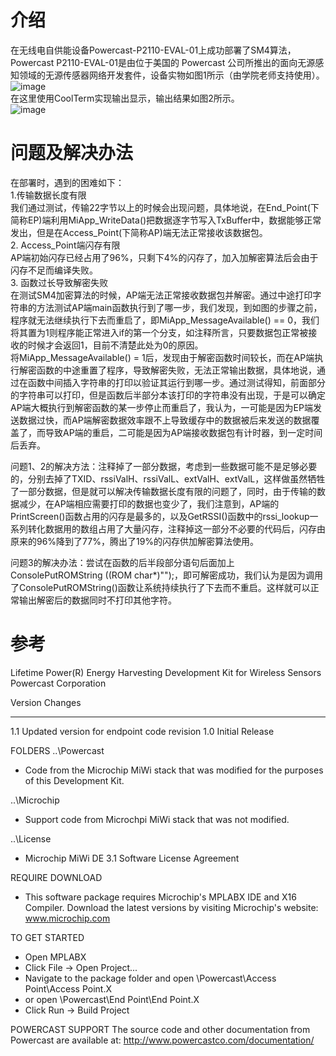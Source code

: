 # 介绍
在无线电自供能设备Powercast-P2110-EVAL-01上成功部署了SM4算法，Powercast P2110-EVAL-01是由位于美国的 Powercast 公司所推出的面向无源感知领域的无源传感器网络开发套件，设备实物如图1所示（由学院老师支持使用）。
![image](https://user-images.githubusercontent.com/104118101/178275470-569891cf-7fb1-45e7-a1dc-2361e9725dac.png)
<br>在这里使用CoolTerm实现输出显示，输出结果如图2所示。<br>
![image](https://user-images.githubusercontent.com/104118101/178276064-9dbf8471-c89c-45bb-950b-9068760c96e4.png)

# 问题及解决办法
在部署时，遇到的困难如下：<br>
1.传输数据长度有限<br>
我们通过测试，传输22字节以上的时候会出现问题，具体地说，在End_Point(下简称EP)端利用MiApp_WriteData()把数据逐字节写入TxBuffer中，数据能够正常发出，但是在Access_Point(下简称AP)端无法正常接收该数据包。<br>
2. Access_Point端闪存有限<br>
AP端初始闪存已经占用了96%，只剩下4%的闪存了，加入加解密算法后会由于闪存不足而编译失败。<br>
3. 函数过长导致解密失败<br>
在测试SM4加密算法的时候，AP端无法正常接收数据包并解密。通过中途打印字符串的方法测试AP端main函数执行到了哪一步，我们发现，到如图的步骤之前，程序就无法继续执行下去而重启了，即MiApp_MessageAvailable() == 0，我们将其置为1则程序能正常进入if的第一个分支，如注释所言，只要数据包正常被接收的时候才会返回1，目前不清楚此处为0的原因。<br>
将MiApp_MessageAvailable() = 1后，发现由于解密函数时间较长，而在AP端执行解密函数的中途重置了程序，导致解密失败，无法正常输出数据，具体地说，通过在函数中间插入字符串的打印以验证其运行到哪一步。通过测试得知，前面部分的字符串可以打印，但是函数后半部分本该打印的字符串没有出现，于是可以确定AP端大概执行到解密函数的某一步停止而重启了，我认为，一可能是因为EP端发送数据过快，而AP端解密数据效率跟不上导致缓存中的数据被后来发送的数据覆盖了，而导致AP端的重启，二可能是因为AP端接收数据包有计时器，到一定时间后丢弃。<br>

问题1、2的解决方法：注释掉了一部分数据，考虑到一些数据可能不是足够必要的，分别去掉了TXID、rssiValH、rssiValL、extValH、extValL，这样做虽然牺牲了一部分数据，但是就可以解决传输数据长度有限的问题了，同时，由于传输的数据减少，在AP端相应需要打印的数据也变少了，我们注意到，AP端的PrintScreen()函数占用的闪存是最多的，以及GetRSSI()函数中的rssi_lookup一系列转化数据用的数组占用了大量闪存，注释掉这一部分不必要的代码后，闪存由原来的96%降到了77%，腾出了19%的闪存供加解密算法使用。<br>

问题3的解决办法：尝试在函数的后半段部分语句后面加上ConsolePutROMString ((ROM char*)"");，即可解密成功，我们认为是因为调用了ConsolePutROMString()函数让系统持续执行了下去而不重启。这样就可以正常输出解密后的数据同时不打印其他字符。


# 参考
Lifetime Power(R) Energy Harvesting Development Kit for Wireless Sensors
Powercast Corporation


Version	Changes
------- --------------------------
  1.1	Updated version for endpoint code revision
  1.0	Initial Release


FOLDERS
..\Powercast
  -  Code from the Microchip MiWi stack that was modified for the purposes of this Development Kit.


..\Microchip
  -  Support code from Microchpi MiWi stack that was not modified.


..\License
  -  Microchip MiWi DE 3.1 Software License Agreement


REQUIRE DOWNLOAD
  -  This software package requires Microchip's MPLABX IDE and X16 Compiler.  Download the latest versions by visiting Microchip's website: www.microchip.com


TO GET STARTED
  -  Open MPLABX
  -  Click File -> Open Project...
  -  Navigate to the package folder and open \Powercast\Access Point\Access Point.X
  -  or open \Powercast\End Point\End Point.X
  -  Click Run -> Build Project

POWERCAST SUPPORT
The source code and other documentation from Powercast are available at:
http://www.powercastco.com/documentation/


